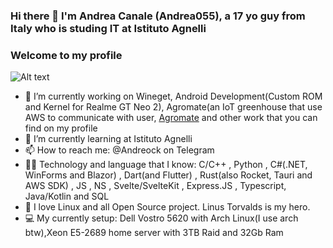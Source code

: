 ### Hi there 👋 I'm Andrea Canale (Andrea055), a 17 yo guy from Italy who is studing IT at Istituto Agnelli
### Welcome to my profile

![Alt text](https://spotify-recently-played-readme.vercel.app/api?user=02235at82rirqdp126nz02qpe)

- 🔭 I’m currently working on Wineget, Android Development(Custom ROM and Kernel for Realme GT Neo 2), Agromate(an IoT greenhouse that use AWS to communicate with user, [Agromate]([https://link-url-here.org](https://github.com/agromate-devs) ) and other work that you can find on my profile
- 🌱 I’m currently learning at Istituto Agnelli
- 📫 How to reach me: @Andreock on Telegram
- 👨‍💻 Technology and language that I know:  C/C++ , Python , C#(.NET, WinForms and Blazor) , Dart(and Flutter) , Rust(also Rocket, Tauri and AWS SDK) , JS , NS , Svelte/SvelteKit , Express.JS , Typescript, Java/Kotlin and SQL
- 🐧 I love Linux and all Open Source project. Linus Torvalds is my hero.
- 💻 My currently setup: Dell Vostro 5620 with Arch Linux(I use arch btw),Xeon E5-2689 home server with 3TB Raid and 32Gb Ram 
